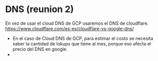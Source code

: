 # DNS (reunion 2)

En vez de usar el cloud DNS de GCP usaremos el DNS de cloudflare.
https://www.cloudflare.com/es-es/cloudflare-vs-google-dns/

- En el caso de Cloud DNS de GCP, para estimar el costo se necesita saber la cantidad de lokups que tiene al mes, porque eso afecta el precio del DNS en google.
- 